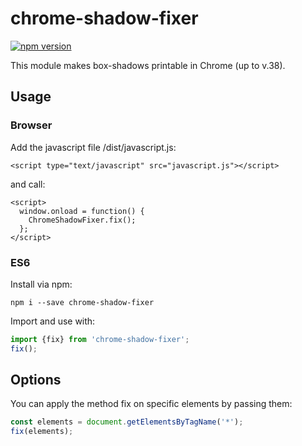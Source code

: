 # chrome-shadow-fixer

[![npm version](https://badge.fury.io/js/chrome-shadow-fixer.svg)](https://badge.fury.io/js/chrome-shadow-fixer)

This module makes box-shadows printable in Chrome (up to v.38).


## Usage

### Browser

Add the javascript file /dist/javascript.js:

```
<script type="text/javascript" src="javascript.js"></script>
```


and call:

```
<script>
  window.onload = function() {
    ChromeShadowFixer.fix();
  };
</script>
```


### ES6

Install via npm:

```
npm i --save chrome-shadow-fixer
```

Import and use with:

```javascript
import {fix} from 'chrome-shadow-fixer';
fix();
```

## Options

You can apply the method fix on specific elements by passing them:
```javascript
const elements = document.getElementsByTagName('*');
fix(elements);
```
